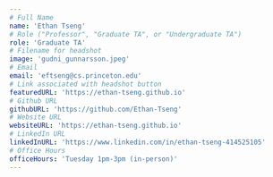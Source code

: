 ```yaml
---
# Full Name
name: 'Ethan Tseng'
# Role ("Professor", "Graduate TA", or "Undergraduate TA")
role: 'Graduate TA'
# Filename for headshot
image: 'gudni_gunnarsson.jpeg'
# Email
email: 'eftseng@cs.princeton.edu'
# Link associated with headshot button
featuredURL: 'https://ethan-tseng.github.io'
# Github URL
githubURL: 'https://github.com/Ethan-Tseng'
# Website URL
websiteURL: 'https://ethan-tseng.github.io'
# LinkedIn URL
linkedInURL: 'https://www.linkedin.com/in/ethan-tseng-414525105'
# Office Hours
officeHours: 'Tuesday 1pm-3pm (in-person)'
---
```

